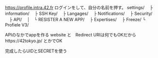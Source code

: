 https://profile.intra.42.fr
ログインをして、自分の名前を押す。
settings/
　├ information/
　├ SSH Key/
　├ Langages/
　├ Notifications/
　├ Security/
　├ API/
　│　└ RESISTER A NEW APP/
　├ Expertises/
　├ Freeze/
  └ Profiele V3/

APIのなかでappを作る
website と　Redirect URIは何でもOKだからhttps://42tokyo.jp/ とかでOK

完成したらUIDとSECRETを使う
